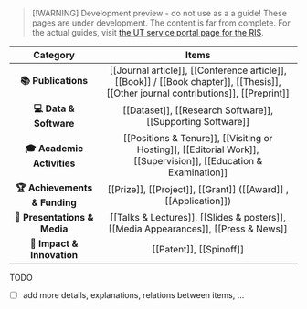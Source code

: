 > [!WARNING] Development preview - do not use as a a guide!
> These pages are under development. The content is far from complete. For the actual guides, visit [the UT service portal page for the RIS](https://www.utwente.nl/en/service-portal/research-support/procedures-facilities/research-information-system-ris#welcome-to-the-university-of-twente-research-information-website-providing-a-platform-for-your-publications).

|           Category            |                                                                 Items                                                                  |
| :---------------------------: | :------------------------------------------------------------------------------------------------------------------------------------: |
|      **📚 Publications**      | [[Journal article]], [[Conference article]], [[Book]] / [[Book chapter]], [[Thesis]], [[Other journal contributions]], [[Preprint]] |
|    **💻 Data & Software**     |                                      [[Dataset]], [[Research Software]], [[Supporting Software]]                                      |
|  **🎓 Academic Activities**   |           [[Positions & Tenure]], [[Visiting or Hosting]], [[Editorial Work]], [[Supervision]], [[Education & Examination]]            |
| **🏆 Achievements & Funding** |                                  [[Prize]], [[Project]], [[Grant]] ([[Award]] , [[Application]])                                  |
| **🎤 Presentations & Media**  |                               [[Talks & Lectures]], [[Slides & posters]], [[Media Appearances]], [[Press & News]]                               |
|  **💼 Impact & Innovation**   |                                                       [[Patent]], [[Spinoff]]                                                        |

TODO
- [ ] add more details, explanations, relations between items, ...

